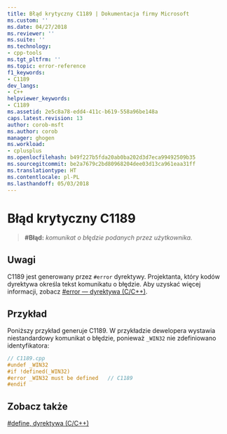 ```yaml
---
title: Błąd krytyczny C1189 | Dokumentacja firmy Microsoft
ms.custom: ''
ms.date: 04/27/2018
ms.reviewer: ''
ms.suite: ''
ms.technology:
- cpp-tools
ms.tgt_pltfrm: ''
ms.topic: error-reference
f1_keywords:
- C1189
dev_langs:
- C++
helpviewer_keywords:
- C1189
ms.assetid: 2e5c8a78-edd4-411c-b619-558a96be148a
caps.latest.revision: 13
author: corob-msft
ms.author: corob
manager: ghogen
ms.workload:
- cplusplus
ms.openlocfilehash: b49f227b5fda20ab0ba202d3d7eca99492509b35
ms.sourcegitcommit: be2a7679c2bd80968204dee03d13ca961eaa31ff
ms.translationtype: HT
ms.contentlocale: pl-PL
ms.lasthandoff: 05/03/2018
---
```

# <a name="fatal-error-c1189"></a>Błąd krytyczny C1189

> **\#Błąd:** *komunikat o błędzie podanych przez użytkownika.*

## <a name="remarks"></a>Uwagi

C1189 jest generowany przez `#error` dyrektywy. Projektanta, który kodów dyrektywa określa tekst komunikatu o błędzie. Aby uzyskać więcej informacji, zobacz [#error — dyrektywa (C/C++)](../../preprocessor/hash-error-directive-c-cpp.md).

## <a name="example"></a>Przykład

Poniższy przykład generuje C1189. W przykładzie dewelopera wystawia niestandardowy komunikat o błędzie, ponieważ `_WIN32` nie zdefiniowano identyfikatora:

```cpp
// C1189.cpp
#undef _WIN32
#if !defined(_WIN32)
#error _WIN32 must be defined   // C1189
#endif
```

## <a name="see-also"></a>Zobacz także

[#define, dyrektywa (C/C++)](../../preprocessor/hash-define-directive-c-cpp.md)